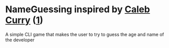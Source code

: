 # NameGuessing inspired by [Caleb Curry](https://www.youtube.com/channel/UCZUyPT9DkJWmS_DzdOi7RIA) ([1](https://youtu.be/_bYFu9mBnr4?t=12757))

A simple CLI game that makes the user to try to guess the age and name of the developer

